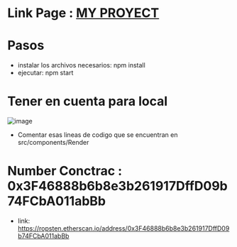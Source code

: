 # Link Page :  <a href="https://gol-ball.vercel.app/" target="_blank"> MY PROYECT</a> <br/>

# Pasos 

- instalar los archivos necesarios: npm install
- ejecutar: npm start

# Tener en cuenta para local

![image](https://user-images.githubusercontent.com/76981775/193449031-23a68fd7-0d8b-42f6-98c3-7cc17bb6a4b1.png)
- Comentar esas lineas de codigo que se encuentran en src/components/Render

# Number Conctrac : 0x3F46888b6b8e3b261917DffD09b74FCbA011abBb
- link: https://ropsten.etherscan.io/address/0x3F46888b6b8e3b261917DffD09b74FCbA011abBb
